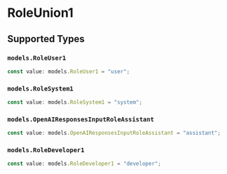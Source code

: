 # RoleUnion1


## Supported Types

### `models.RoleUser1`

```typescript
const value: models.RoleUser1 = "user";
```

### `models.RoleSystem1`

```typescript
const value: models.RoleSystem1 = "system";
```

### `models.OpenAIResponsesInputRoleAssistant`

```typescript
const value: models.OpenAIResponsesInputRoleAssistant = "assistant";
```

### `models.RoleDeveloper1`

```typescript
const value: models.RoleDeveloper1 = "developer";
```

